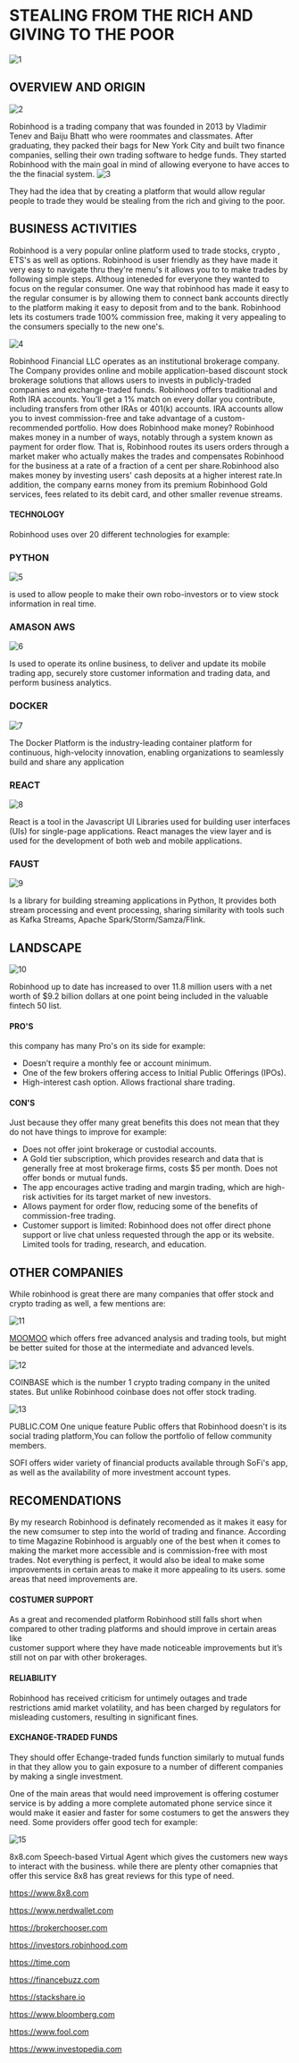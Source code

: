 # STEALING FROM THE RICH AND GIVING TO THE POOR 
![1](https://github.com/DONJMP/homework1/assets/141264743/83160840-c989-4aac-89bb-1a26e16505b3)

## OVERVIEW AND ORIGIN
![2](https://github.com/DONJMP/homework1/assets/141264743/04923fd5-d443-4cff-9562-28da47c53a21)

Robinhood is a trading company that was founded in 2013 by Vladimir Tenev and Baiju Bhatt who were roommates and classmates. After graduating, they packed their bags for New York City and built two finance companies, selling their own trading software to hedge funds. They started Robinhood with the main goal in mind of allowing everyone to have acces to the the finacial system. 
![3](https://github.com/DONJMP/homework1/assets/141264743/78403b6f-e809-4338-9075-c8f0a39c1042)

They had the idea that by creating a platform that would allow regular people to trade they would be stealing from the rich and giving to the poor.
## BUSINESS ACTIVITIES
Robinhood is a very popular online platform used to trade stocks, crypto , ETS's as well as options. Robinhood is user friendly as they have made it very easy to navigate thru they're menu's it allows you to to make trades by following simple steps. Althoug inteneded for everyone they wanted to focus on the regular consumer. One way that robinhood has made it easy to the regular consumer is by allowing them to connect bank accounts directly to the platform making it easy to deposit from and to the bank. Robinhood lets its costumers trade 100% commission free, making it very appealing to the consumers specially to the new one's.

![4](https://github.com/DONJMP/homework1/assets/141264743/bb422096-da5d-4a51-bdd1-e8e0cadf61e0)

Robinhood Financial LLC operates as an institutional brokerage company. The Company provides online and mobile application-based discount stock brokerage solutions that allows users to invests in publicly-traded companies and exchange-traded funds.
Robinhood offers traditional and Roth IRA accounts. You’ll get a 1% match on every dollar you contribute, including transfers from other IRAs or 401(k) accounts.
IRA accounts allow you to invest commission-free and take advantage of a custom-recommended portfolio.
How does Robinhood make money? Robinhood makes money in a number of ways, notably through a system known as payment for order flow. That is, Robinhood routes its users orders through a market maker who actually makes the trades and compensates Robinhood for the business at a rate of a fraction of a cent per share.Robinhood also makes money by investing users' cash deposits at a higher interest rate.In addition, the company earns money from its premium Robinhood Gold services, fees related to its debit card, and other smaller revenue streams.

#### TECHNOLOGY
Robinhood uses over 20 different technologies for example:
### PYTHON
![5](https://github.com/DONJMP/homework1/assets/141264743/4415c836-b028-41fb-8efd-d8d542a5ec61)

is used to allow people to make their own robo-investors or to view stock information in real time.
### AMASON AWS
   
![6](https://github.com/DONJMP/homework1/assets/141264743/1f08f4c0-8739-4424-b3c7-92bcdce647cf)

Is used to operate its online business, to deliver and update its mobile trading app, securely store customer information and trading data, and perform business analytics.
### DOCKER

![7](https://github.com/DONJMP/homework1/assets/141264743/36a19d2e-fb6d-4ab3-844f-e98260fb8671)


The Docker Platform is the industry-leading container platform for continuous, high-velocity innovation, enabling organizations to seamlessly build and share any application
### REACT

![8](https://github.com/DONJMP/homework1/assets/141264743/99165211-8a6c-436e-9ed0-130b1feeb3be)

React is a tool in the Javascript UI Libraries used for building user interfaces (UIs) for single-page applications. React manages the view layer and is used for the 
          development of both web and mobile applications.
### FAUST

![9](https://github.com/DONJMP/homework1/assets/141264743/abb90743-9f1b-40be-9617-63f43addb0b1)
 
 Is a library for building streaming applications in Python, It provides both stream processing and event processing, sharing similarity with tools such as Kafka Streams, 
          Apache Spark/Storm/Samza/Flink.


## LANDSCAPE

![10](https://github.com/DONJMP/homework1/assets/141264743/3bb8bda7-5336-4d3d-8b60-88636ea8f458)

Robinhood up to date has increased to over 11.8 million users with a net worth of $9.2 billion dollars at one point being included in the valuable fintech 50 list.
#### PRO'S
this company has many Pro's on its side for example:
  * Doesn’t require a monthly fee or account minimum.
  * One of the few brokers offering access to Initial Public Offerings (IPOs).
  * High-interest cash option.
   Allows fractional share trading.
#### CON'S
Just because they offer many great benefits this does not mean that they do not have things to improve for example:
 *  Does not offer joint brokerage or custodial accounts.
 *  A Gold tier subscription, which provides research and data that is generally free at most brokerage firms, costs $5 per month.
   Does not offer bonds or mutual funds.
  * The app encourages active trading and margin trading, which are high-risk activities for its target market of new investors.
  * Allows payment for order flow, reducing some of the benefits of commission-free trading.
  * Customer support is limited: Robinhood does not offer direct phone support or live chat unless requested through the app or its website.
   Limited tools for trading, research, and education.

## OTHER COMPANIES

While robinhood is great there are many companies that offer stock and crypto trading as well, a few mentions are:

![11](https://github.com/DONJMP/homework1/assets/141264743/419eda82-c272-446a-a33e-c0e2cb7b937a)

[MOOMOO](https://www.moomoo.com/us) which offers free advanced analysis and trading tools, but might be better suited for those at the intermediate and advanced levels.

![12](https://github.com/DONJMP/homework1/assets/141264743/379775d9-7d42-412b-9eb1-c339bab34e71)

COINBASE which is the number 1 crypto trading company in the united states. But unlike Robinhood coinbase does not offer stock trading.

![13](https://github.com/DONJMP/homework1/assets/141264743/b147e65e-a54b-4a4d-b854-5ff1fbffb57f)

PUBLIC.COM One unique feature Public offers that Robinhood doesn't is its social trading platform,You can follow the portfolio of fellow community members.


SOFI offers wider variety of financial products available through SoFi's app, as well as the availability of more investment account types.

## RECOMENDATIONS
By my research Robinhood is definately recomended as it makes it easy for the new comsumer to step into the world of trading and finance.
According to time Magazine Robinhood is arguably one of the best when it comes to making the market more accessible and is commission-free with most trades.
Not everything is perfect, it would also be ideal to make some improvements in certain areas to make it more appealing to its users. some areas that need improvements are. 
#### COSTUMER SUPPORT
  As a great and recomended platform Robinhood still falls short when compared to other trading platforms and should improve in certain areas like  
   customer support where they have made noticeable improvements but it’s still not on par with other brokerages.
#### RELIABILITY 
  Robinhood has received criticism for untimely outages and trade restrictions amid market volatility, and has been charged by regulators for misleading 
   customers, resulting in significant fines.
#### EXCHANGE-TRADED FUNDS
   They should offer Echange-traded funds function similarly to mutual funds in that they allow you to gain exposure to a number of different companies by making a single investment. 


One of the main areas that would need improvement is offering costumer service is by adding a more complete automated phone service since it would make it 
easier and faster for some costumers to get the answers they need. Some providers offer good tech for example:

![15](https://github.com/DONJMP/homework1/assets/141264743/d40491f4-e7a7-42e4-b547-40cd4ad95035)
  
  8x8.com Speech-based Virtual Agent which gives the customers new ways to interact with the business. while there are plenty other comapnies that offer this 
        service 8x8 has great reviews for this type of need.


https://www.8x8.com

<NERD>https://www.nerdwallet.com

<BROKER>https://brokerchooser.com

<BROKER>https://investors.robinhood.com

<TIME>https://time.com

<FINANCE>https://financebuzz.com

<stack>https://stackshare.io

<bloomberg>https://www.bloomberg.com

<fool>https://www.fool.com

<invest>https://www.investopedia.com

